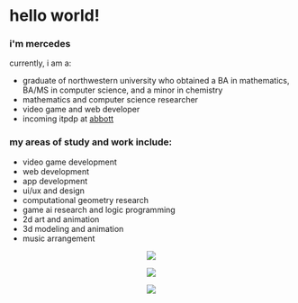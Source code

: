 # hello world!

### i'm mercedes
currently, i am a:
- graduate of northwestern university who obtained a BA in mathematics, BA/MS in computer science, and a minor in chemistry
- mathematics and computer science researcher
- video game and web developer
- incoming itpdp at [abbott](https://www.abbott.com/)

### my areas of study and work include:
- video game development
- web development
- app development
- ui/ux and design
- computational geometry research
- game ai research and logic programming
- 2d art and animation
- 3d modeling and animation
- music arrangement

<p align="center">
    <a href="https://git.io/streak-stats">
        <img src="https://streak-stats.demolab.com/?user=mercedes-sandu&theme=tokyonight&private=true" />
    </a>
</p>

<p align="center">
    <a href="https://github.com/anuraghazra/github-readme-stats">
        <img src="https://github-readme-stats-git-masterrstaa-rickstaa.vercel.app/api/top-langs/?username=mercedes-sandu&layout=compact&count_private=true&theme=tokyonight&langs_count=10" />
    </a>
</p>

<p align="center">
    <a href="https://skillicons.dev">
        <img src="https://skillicons.dev/icons?i=cs,unity,latex,java,python,cpp,unreal,react,svelte,mui,firebase,blender,figma,html,css,scss,js,ts,markdown,discord,github,&theme=dark" />
    </a>
</p>

